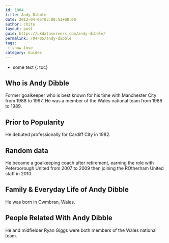```yaml
---
id: 1004
title: Andy Dibble
date: 2012-04-05T03:00:51+00:00
author: chito
layout: post
guid: https://ukdataservers.com/andy-dibble/
permalink: /04/05/andy-dibble
tags:
 - show love
category: Guides
---
```


* some text
{: toc}


## Who is  Andy Dibble
                  
                  
                  
Former goalkeeper who is best known for his time with Manchester City from 1988 to 1997. He was a member of the Wales national team from 1986 to 1989.
                  
                
                
                
## Prior to Popularity 
                  
                  
                  
He debuted professionally for Cardiff City in 1982.
                  
                
                
                
## Random data 
                  
                  
                  
He became a goalkeeping coach after retirement, earning the role with Peterborough United from 2007 to 2009 then joining the ROtherham United staff in 2010.
                  
                
                
                
## Family & Everyday Life of Andy Dibble
                  
                  
                  
He was born in Cwmbran, Wales.
                  
                
                
                
## People Related With  Andy Dibble
                  
                  
                  
He and midfielder Ryan Giggs were both members of the Wales national team.
                  
                
              
            
          
          
          
    
    
  
